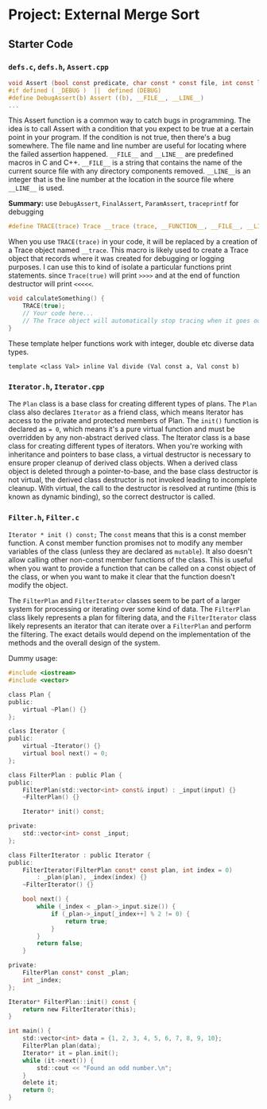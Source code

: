 # Project: External Merge Sort

## Starter Code

### `defs.c`, `defs.h`, `Assert.cpp`

```c
void Assert (bool const predicate, char const * const file, int const line);
#if defined ( _DEBUG )  ||  defined (DEBUG)
#define DebugAssert(b) Assert ((b), __FILE__, __LINE__)
...
```

This Assert function is a common way to catch bugs in programming. The idea is to call Assert with a condition that you expect to be true at a certain point in your program. If the condition is not true, then there's a bug somewhere. The file name and line number are useful for locating where the failed assertion happened.
`__FILE__` and `__LINE__` are predefined macros in C and C++.
`__FILE__` is a string that contains the name of the current source file with any directory components removed.
`__LINE__`is an integer that is the line number at the location in the source file where `__LINE__` is used.

**Summary:**
use `DebugAssert`, `FinalAssert`, `ParamAssert`, `traceprintf` for debugging

```c
#define TRACE(trace) Trace __trace (trace, __FUNCTION__, __FILE__, __LINE__)
```

When you use `TRACE(trace)` in your code, it will be replaced by a creation of a Trace object named `__trace`. This macro is likely used to create a Trace object that records where it was created for debugging or logging purposes.
I can use this to kind of isolate a particular functions print statements. since `Trace(true)` will print `>>>>` and at the end of
function destructor will print `<<<<<`.

```c
void calculateSomething() {
    TRACE(true); 
    // Your code here...
    // The Trace object will automatically stop tracing when it goes out of scope
}
```

These template helper functions work with integer, double etc diverse data types.

```
template <class Val> inline Val divide (Val const a, Val const b)
```

### `Iterator.h`, `Iterator.cpp`

The `Plan` class is a base class for creating different types of plans.
The `Plan` class also declares `Iterator` as a friend class, which means Iterator has access to the private and protected members of Plan.
The `init()` function is declared as `= 0`, which means it's a pure virtual function and must be overridden by any non-abstract derived class.
The Iterator class is a base class for creating different types of iterators.
When you're working with inheritance and pointers to base class, a virtual destructor is necessary to ensure proper cleanup of derived class objects. When a derived class object is deleted through a pointer-to-base, and the base class destructor is not virtual, the derived class destructor is not invoked leading to incomplete cleanup.
With virtual, the call to the destructor is resolved at runtime (this is known as dynamic binding), so the correct destructor is called.

### `Filter.h`, `Filter.c`

`Iterator * init () const;` The `const` means that this is a const member function. A const member function promises not to modify any member variables of the class (unless they are declared as `mutable`). It also doesn't allow calling other non-const member functions of the class. This is useful when you want to provide a function that can be called on a const object of the class, or when you want to make it clear that the function doesn't modify the object.

The `FilterPlan` and `FilterIterator` classes seem to be part of a larger system for processing or iterating over some kind of data. The `FilterPlan` class likely represents a plan for filtering data, and the `FilterIterator` class likely represents an iterator that can iterate over a `FilterPlan` and perform the filtering. The exact details would depend on the implementation of the methods and the overall design of the system.

Dummy usage:

```c
#include <iostream>
#include <vector>

class Plan {
public:
    virtual ~Plan() {}
};

class Iterator {
public:
    virtual ~Iterator() {}
    virtual bool next() = 0;
};

class FilterPlan : public Plan {
public:
    FilterPlan(std::vector<int> const& input) : _input(input) {}
    ~FilterPlan() {}

    Iterator* init() const;

private:
    std::vector<int> const _input;
};

class FilterIterator : public Iterator {
public:
    FilterIterator(FilterPlan const* const plan, int index = 0)
        : _plan(plan), _index(index) {}
    ~FilterIterator() {}

    bool next() {
        while (_index < _plan->_input.size()) {
            if (_plan->_input[_index++] % 2 != 0) {
                return true;
            }
        }
        return false;
    }

private:
    FilterPlan const* const _plan;
    int _index;
};

Iterator* FilterPlan::init() const {
    return new FilterIterator(this);
}

int main() {
    std::vector<int> data = {1, 2, 3, 4, 5, 6, 7, 8, 9, 10};
    FilterPlan plan(data);
    Iterator* it = plan.init();
    while (it->next()) {
        std::cout << "Found an odd number.\n";
    }
    delete it;
    return 0;
}
```
